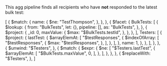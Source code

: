 This agg pipeline finds all recipients who have **not** responded to the latest 
bulk test:

[
  {
    $match:
      {
        name: {
          $ne: "TestThompson",
        },
      },
  },
  {
    $facet: {
      BulkTests: [
        {
          $lookup: {
            from: "BulkTests",
            let: {},
            pipeline: [],
            as: "BulkTests",
          },
        },
        {
          $project: {
            _id: 0,
            maxValue: {
              $max: "$BulkTests.testId",
            },
          },
        },
      ],
      Testers: [
        {
          $project: {
            lastTest: {
              $arrayElemAt: [
                "$testResponses",
                {
                  $indexOfArray: [
                    "$testResponses",
                    {
                      $max: "$testResponses",
                    },
                  ],
                },
              ],
            },
            name: 1,
          },
        },
      ],
    },
  },
  {
    $unwind: "$Testers",
  },
  {
    $match: {
      $expr: {
        $ne: [
          "$Testers.lastTest",
          {
            $arrayElemAt: [
              "$BulkTests.maxValue",
              0,
            ],
          },
        ],
      },
    },
  },
  {
    $replaceWith: "$Testers",
  },
]
